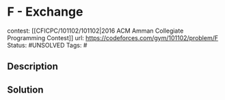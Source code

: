 # F - Exchange

contest: [[CFICPC/101102/101102|2016 ACM Amman Collegiate Programming Contest]]
url: https://codeforces.com/gym/101102/problem/F
Status: #UNSOLVED
Tags: #

## Description

## Solution

